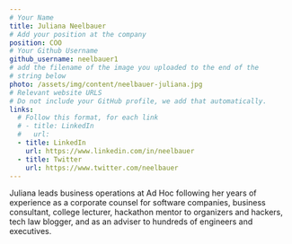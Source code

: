 ```yaml
---
# Your Name
title: Juliana Neelbauer
# Add your position at the company
position: COO
# Your Github Username
github_username: neelbauer1
# add the filename of the image you uploaded to the end of the
# string below
photo: /assets/img/content/neelbauer-juliana.jpg
# Relevant website URLS
# Do not include your GitHub profile, we add that automatically.
links:
  # Follow this format, for each link
  # - title: LinkedIn
  #   url:
  - title: LinkedIn
    url: https://www.linkedin.com/in/neelbauer
  - title: Twitter
    url: https://www.twitter.com/neelbauer
---
```


Juliana leads business operations at Ad Hoc following her years of experience as a corporate counsel for software companies, business consultant, college lecturer, hackathon mentor to organizers and hackers, tech law blogger, and as an adviser to hundreds of engineers and executives.
